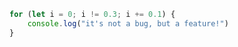 ```javascript
for (let i = 0; i != 0.3; i += 0.1) {
    console.log("it's not a bug, but a feature!")
}
```
